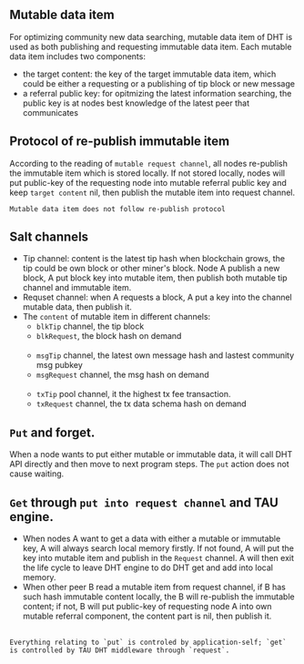 ## Mutable data item
For optimizing community new data searching, mutable data item of DHT is used as both publishing and requesting immutable data item. Each mutable data item includes two components:
* the target content: the key of the target immutable data item, which could be either a requesting or a publishing of tip block or new message
* a referral public key: for opitmizing the latest information searching, the public key is at nodes best knowledge of the latest peer that communicates
## Protocol of re-publish immutable item
According to the reading of `mutable request channel`, all nodes re-publish the immutable item which is stored locally. If not stored locally, nodes will put public-key of the requesting node into mutable referral public key and keep `target content` nil, then publish the mutable item into request channel.  
``` 
Mutable data item does not follow re-publish protocol
```
## Salt channels
* Tip channel: content is the latest tip hash when blockchain grows, the tip could be own block or other miner's block. Node A publish a new block, A put block key into mutable item, then publish both mutable tip channel and immutable item. 
* Requset channel: when A requests a block, A put a key into the channel mutable data, then publish it.
* The `content` of mutable item in different channels: 
    * `blkTip` channel, the tip block 
    * `blkRequest`, the block hash on demand
    <br><br>
    * `msgTip` channel, the latest own message hash and lastest community msg pubkey
    * `msgRequest` channel, the msg hash on demand
    <br><br>
    * `txTip` pool channel, it the highest tx fee transaction. 
    * `txRequest` channel, the tx data schema hash on demand
    
## `Put` and forget.
When a node wants to put either mutable or immutable data, it will call DHT API directly and then move to next program steps. The `put` action does not cause waiting. 
## `Get` through `put into request channel` and TAU engine.
* When nodes A want to get a data with either a mutable or immutable key, A will always search local memory firstly. If not found, A will put the key into mutable item and publish in the `Request` channel. A will then exit the life cycle to leave DHT engine to do DHT get and add into local memory. 
* When other peer B read a mutable item from request channel, if B has such hash immutable content locally, the B will re-publish the immutable content; if not, B will put public-key of requesting node A into own mutable referral component, the content part is nil, then publish it. <br><br>
```
Everything relating to `put` is controled by application-self; `get` is controlled by TAU DHT middleware through `request`.
```

